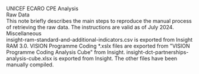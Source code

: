 UNICEF ECARO CPE Analysis  
Raw Data  
This note briefly describes the main steps to reproduce the manual process of retrieving the raw data. The 
instructions are valid as of July 2024.
Miscellaneous  
insight-ram-standard-and-additional-indicators.csv  is exported from Insight RAM 3.0.
VISION Programme Coding *.xslx  files are exported from "VISION Programme Coding Analysis Cube" 
from Insight.
insight-dct-partnerships-analysis-cube.xlsx  is exported from Insight.
The other files have been manually compiled.